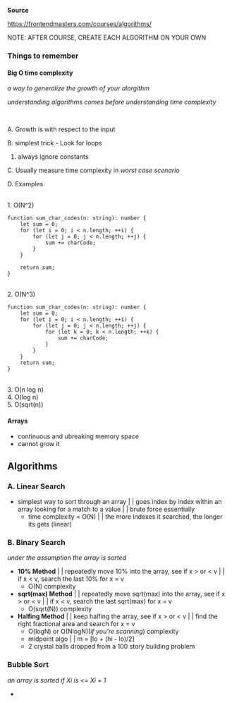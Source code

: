 **Source**

https://frontendmasters.com/courses/algorithms/
<p></p>

NOTE: AFTER COURSE, CREATE EACH ALGORITHM ON YOUR OWN

### Things to remember

#### Big O time complexity
_a way to generalize the growth of your alorgithm_

_understanding algorithms comes before understanding time complexity_

<br>

A. Growth is with respect to the input

B. simplest trick - Look for loops
  1. always ignore constants

C. Usually measure time complexity in _worst case scenario_

D. Examples

<br>1. O(N^2)
  
```
function sum_char_codes(n: string): number {
    let sum = 0;
    for (let i = 0; i < n.length; ++i) {
        for (let j = 0; j < n.length; ++j) {
            sum += charCode;
        }
    }

    return sum;
}
```
<br>2. O(N^3)

```
function sum_char_codes(n: string): number {
    let sum = 0;
    for (let i = 0; i < n.length; ++i) {
        for (let j = 0; j < n.length; ++j) {
            for (let k = 0; k < n.length; ++k) {
                sum += charCode;
            }
        }
    }
    return sum;
}
```

<br>3. O(n log n)
<br>4. O(log n)
<br>5. O(sqrt(n))

#### Arrays

* continuous and ubreaking memory space
* cannot grow it

## Algorithms

### A. Linear Search

* simplest way to sort through an array | | goes index by index within an array looking for a match to a value | | brute force essentially
  * time complexity = O(N) | | the more indexes it searched, the longer its gets (linear)

### B. Binary Search
_under the assumption the array is sorted_

* **10% Method** | | repeatedly move 10% into the array, see if x > or < v | | if x < v, search the last 10% for x = v
  * O(N) complexity
* **sqrt(max) Method** | | repeatedly move sqrt(max) into the array, see if x > or < v | | if x < v, search the last sqrt(max) for x = v
  * O(sqrt(N)) complexity
* **Halfing Method** | | keep halfing the array, see if x > or < v | | find the right fractional area and search for x = v
  * O(logN) or O(NlogN)(_if you're scanning_) complexity
  * midpoint algo | | m = [lo + (hi - lo)/2]
  * 2 crystal balls dropped from a 100 story building problem
 
### Bubble Sort
_an array is sorted if Xi is <= Xi + 1_

* 


